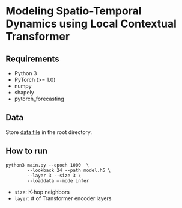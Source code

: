# Modeling Spatio-Temporal Dynamics using Local Contextual Transformer

## Requirements

- Python 3
- PyTorch (>= 1.0)
- numpy
- shapely
- pytorch_forecasting

## Data

Store [data file](https://drive.google.com/drive/folders/110UJnpo1ZVNkrOM7wuQ90ahVJZatZECF?usp=sharing) in the root directory.

## How to run

  
```
python3 main.py --epoch 1000  \
        --lookback 24 --path model.h5 \
        --layer 3 --size 3 \
        --loaddata —-mode infer
```

- ```size```: K-hop neighbors
- ```layer```: # of Transformer encoder layers
